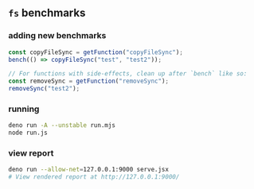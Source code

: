 ## `fs` benchmarks

### adding new benchmarks

```js
const copyFileSync = getFunction("copyFileSync");
bench(() => copyFileSync("test", "test2"));

// For functions with side-effects, clean up after `bench` like so:
const removeSync = getFunction("removeSync");
removeSync("test2");
```

### running

```bash
deno run -A --unstable run.mjs
node run.js
```

### view report

```bash
deno run --allow-net=127.0.0.1:9000 serve.jsx
# View rendered report at http://127.0.0.1:9000/
```
